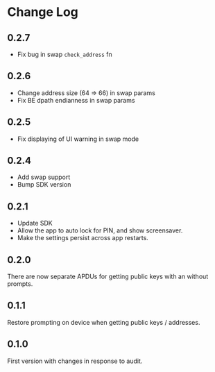 # Change Log

## 0.2.7
* Fix bug in swap `check_address` fn

## 0.2.6
* Change address size (64 => 66) in swap params
* Fix BE dpath endianness in swap params

## 0.2.5
* Fix displaying of UI warning in swap mode 

## 0.2.4
* Add swap support
* Bump SDK version

## 0.2.1

* Update SDK
* Allow the app to auto lock for PIN, and show screensaver.
* Make the settings persist across app restarts.

## 0.2.0

There are now separate APDUs for getting public keys with an without prompts.

## 0.1.1

Restore prompting on device when getting public keys / addresses.

## 0.1.0

First version with changes in response to audit.
